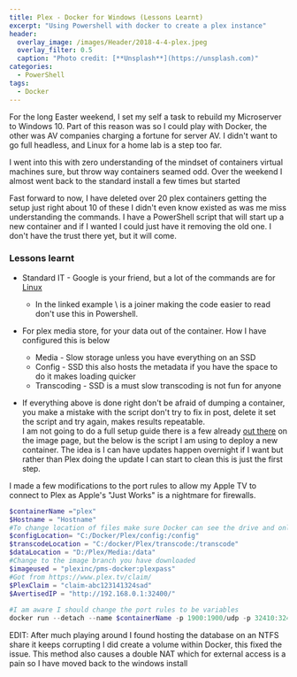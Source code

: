 ```yaml
---
title: Plex - Docker for Windows (Lessons Learnt)
excerpt: "Using Powershell with docker to create a plex instance"
header:   
  overlay_image: /images/Header/2018-4-4-plex.jpeg
  overlay_filter: 0.5
  caption: "Photo credit: [**Unsplash**](https://unsplash.com)"
categories:
  - PowerShell
tags:
  - Docker
---
```


For the long Easter weekend, I set my self a task to rebuild my Microserver to Windows 10. Part of this reason was so I could play with Docker, the other was AV companies charging a fortune for server AV. I didn't want to go full headless, and Linux for a home lab is a step too far.  
  
I went into this with zero understanding of the mindset of containers virtual machines sure, but throw way containers seamed odd. Over the weekend I almost went back to the standard install a few times but started  
  
Fast forward to now, I have deleted over 20 plex containers getting the setup just right about 10 of these I didn't even know existed as was me miss understanding the commands. I have a PowerShell script that will start up a new container and if I wanted I could just have it removing the old one. I don't have the trust there yet, but it will come.  
  
### Lessons learnt  
  
* Standard IT - Google is your friend, but a lot of the commands are for [Linux](https://hub.docker.com/r/plexinc/pms-docker/)  
  * In the linked example \ is a joiner making the code easier to read don't use this in Powershell.  
* For plex media store, for your data out of the container. How I have configured this is below  
  * Media - Slow storage unless you have everything on an SSD  
  * Config - SSD this also hosts the metadata if you have the space to do it makes loading quicker  
  * Transcoding - SSD is a must slow transcoding is not fun for anyone  
  
* If everything above is done right don't be afraid of dumping a container, you make a mistake with the script don't try to fix in post, delete it set the script and try again, makes results repeatable.  
I am not going to do a full setup guide there is a few already [out there](https://hub.docker.com/r/plexinc/pms-docker/) on the image page, but the below is the script I am using to deploy a new container. The idea is I can have updates happen overnight if I want but rather than Plex doing the update I can start to clean this is just the first step.  
  
I made a few modifications to the port rules to allow my Apple TV to connect to Plex as Apple's "Just Works" is a nightmare for firewalls.  
  
```powershell
$containerName ="plex"  
$Hostname = "Hostname"  
#To change location of files make sure Docker can see the drive and only change before the :/  
$configLocation= "C:/Docker/Plex/config:/config"  
$transcodeLocation = "C:/docker/Plex/transcode:/transcode"  
$dataLocation = "D:/Plex/Media:/data"  
#Change to the image branch you have downloaded  
$imageused = "plexinc/pms-docker:plexpass"  
#Got from https://www.plex.tv/claim/  
$PlexClaim = "claim-abc123141324sad"  
$AvertisedIP = "http://192.168.0.1:32400/"  
  
#I am aware I should change the port rules to be variables  
docker run --detach --name $containerName -p 1900:1900/udp -p 32410:32410/udp -p 32412:32412/udp -p 32413:32413/udp -p 32414:32414/udp -p 32400:32400 -p 3005:3005 -p 5353:5353/udp -p 8324:8324 -p 32469:32469 -e TZ=Europe/London -e PLEX_CLAIM=$PlexClaim -e ADVERTISE_IP=$AvertisedIP -h $hostname -v $configLocation -v $transcodeLocation -v $dataLocation --restart unless-stopped $imageused  
```  

EDIT: After much playing around I found hosting the database on an NTFS share it keeps corrupting I did create a volume within Docker, this fixed the issue. This method also causes a double NAT which for external access is a pain so I have moved back to the windows install
